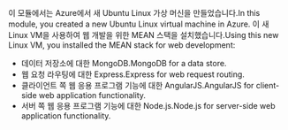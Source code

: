 <span data-ttu-id="35b83-101">이 모듈에서는 Azure에서 새 Ubuntu Linux 가상 머신을 만들었습니다.</span><span class="sxs-lookup"><span data-stu-id="35b83-101">In this module, you created a new Ubuntu Linux virtual machine in Azure.</span></span> <span data-ttu-id="35b83-102">이 새 Linux VM을 사용하여 웹 개발을 위한 MEAN 스택을 설치했습니다.</span><span class="sxs-lookup"><span data-stu-id="35b83-102">Using this new Linux VM, you installed the MEAN stack for web development:</span></span>

- <span data-ttu-id="35b83-103">데이터 저장소에 대한 MongoDB.</span><span class="sxs-lookup"><span data-stu-id="35b83-103">MongoDB for a data store.</span></span>
- <span data-ttu-id="35b83-104">웹 요청 라우팅에 대한 Express.</span><span class="sxs-lookup"><span data-stu-id="35b83-104">Express for web request routing.</span></span>
- <span data-ttu-id="35b83-105">클라이언트 쪽 웹 응용 프로그램 기능에 대한 AngularJS.</span><span class="sxs-lookup"><span data-stu-id="35b83-105">AngularJS for client-side web application functionality.</span></span>
- <span data-ttu-id="35b83-106">서버 쪽 웹 응용 프로그램 기능에 대한 Node.js.</span><span class="sxs-lookup"><span data-stu-id="35b83-106">Node.js for server-side web application functionality.</span></span>

